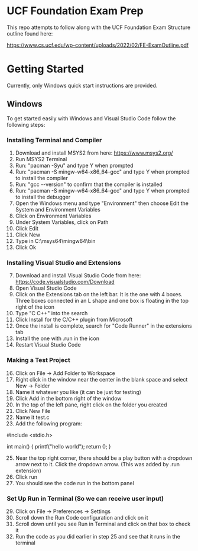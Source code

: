 # UCF Foundation Exam Prep
This repo attempts to follow along with the UCF Foundation Exam Structure outline found here:

https://www.cs.ucf.edu/wp-content/uploads/2022/02/FE-ExamOutline.pdf

# Getting Started
Currently, only Windows quick start instructions are provided.

## Windows
To get started easily with Windows and Visual Studio Code follow the following steps:

### Installing Terminal and Compiler
1. Download and install MSYS2 from here: https://www.msys2.org/
2. Run MSYS2 Terminal
3. Run: "pacman -Syu" and type Y when prompted
4. Run: "pacman -S mingw-w64-x86_64-gcc" and type Y when prompted to install the compiler
5. Run: "gcc --version" to confirm that the compiler is installed
4. Run: "pacman -S mingw-w64-x86_64-gcc" and type Y when prompted to install the debugger
5. Open the Windows menu and type "Environment" then choose Edit the System and Environment Variables
6. Click on Environment Variables
7. Under System Variables, click on Path
8. Click Edit
9. Click New
10. Type in C:\msys64\mingw64\bin
11. Click Ok

### Installing Visual Studio and Extensions
7. Download and install Visual Studio Code from here: https://code.visualstudio.com/Download
8. Open Visual Studio Code
9. Click on the Extensions tab on the left bar. It is the one with 4 boxes. Three boxes connected in an L shape and one box is floating in the top right of the icon
10. Type "C C++" into the search
11. Click Install for the C/C++ plugin from Microsoft
12. Once the install is complete, search for "Code Runner" in the extensions tab
13. Install the one with .run in the icon
14. Restart Visual Studio Code

### Making a Test Project
16. Click on File -> Add Folder to Workspace
17. Right click in the window near the center in the blank space and select New -> Folder
18. Name it whatever you like (it can be just for testing)
19. Click Add in the bottom right of the window
20. In the top of the left pane, right click on the folder you created
21. Click New File
22. Name it test.c
23. Add the following program:
    
#include <stdio.h>

int main() {
    printf("hello world");
    return 0;
}

25. Near the top right corner, there should be a play button with a dropdown arrow next to it. Click the dropdown arrow. (This was added by .run extension)
26. Click run
27. You should see the code run in the bottom panel

### Set Up Run in Terminal (So we can receive user input)
29. Click on File -> Preferences -> Settings
30. Scroll down the Run Code configuration and click on it
31. Scroll down until you see Run in Terminal and click on that box to check it
32. Run the code as you did earlier in step 25 and see that it runs in the terminal
